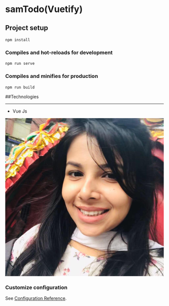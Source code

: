 # samTodo(Vuetify)

## Project setup
```
npm install
```

### Compiles and hot-reloads for development
```
npm run serve
```

### Compiles and minifies for production
```
npm run build
```

##Technologies
<hr>
<ul>
<li>Vue Js</li>
</ul>

![](public/avatar-1.jpg)

### Customize configuration
See [Configuration Reference](https://cli.vuejs.org/config/).

